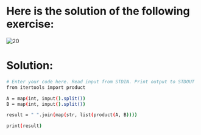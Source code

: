 # Here is the solution of the following exercise:
![20](https://github.com/lamia-datalover/Python_exercices/assets/145395677/615005ea-43ce-4ef0-83d0-6fcf69389cd8)

# Solution:
```bash
# Enter your code here. Read input from STDIN. Print output to STDOUT
from itertools import product

A = map(int, input().split())
B = map(int, input().split())

result = " ".join(map(str, list(product(A, B))))

print(result)

```
